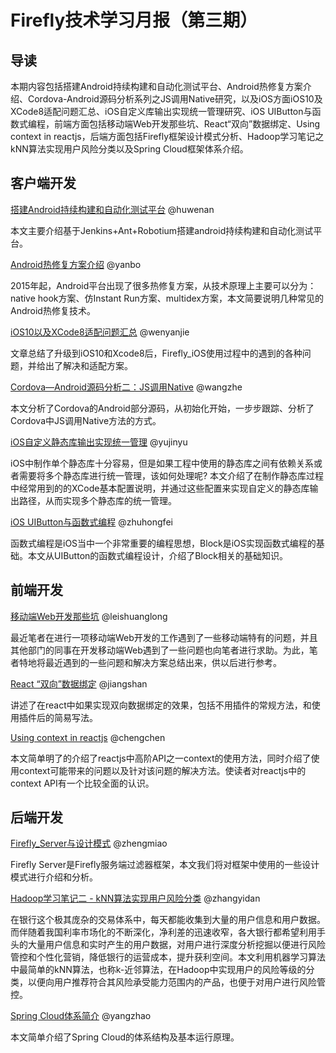 # Firefly技术学习月报（第三期）

## 导读

本期内容包括搭建Android持续构建和自动化测试平台、Android热修复方案介绍、Cordova-Android源码分析系列之JS调用Native研究，以及iOS方面iOS10及XCode8适配问题汇总、iOS自定义库输出实现统一管理研究、iOS UIButton与函数式编程，前端方面包括移动端Web开发那些坑、React“双向”数据绑定、Using context in reactjs，后端方面包括Firefly框架设计模式分析、Hadoop学习笔记之kNN算法实现用户风险分类以及Spring Cloud框架体系介绍。

## 客户端开发

[搭建Android持续构建和自动化测试平台](http://m.blog.csdn.net/article/details?id=53167353) @huwenan
  
  本文主要介绍基于Jenkins+Ant+Robotium搭建android持续构建和自动化测试平台。

[Android热修复方案介绍](https://github.com/yanbo200303/studynotes/blob/master/hotfix/Android%E7%83%AD%E4%BF%AE%E5%A4%8D%E6%96%B9%E6%A1%88%E4%BB%8B%E7%BB%8D.md) @yanbo
  
  2015年起，Android平台出现了很多热修复方案，从技术原理上主要可以分为：native hook方案、仿Instant Run方案、multidex方案，本文简要说明几种常见的Android热修复技术。

[iOS10以及XCode8适配问题汇总](http://www.jianshu.com/p/c5824f2c8821) @wenyanjie
  
  文章总结了升级到iOS10和Xcode8后，Firefly_iOS使用过程中的遇到的各种问题，并给出了解决和适配方案。

[Cordova—Android源码分析二：JS调用Native](https://wangzzzz.github.io/html/cordova/cordova2.html) @wangzhe
  
  本文分析了Cordova的Android部分源码，从初始化开始，一步步跟踪、分析了Cordova中JS调用Native方法的方式。

[iOS自定义静态库输出实现统一管理](http://www.jianshu.com/p/ebad0d2e245c) @yujinyu
  
  iOS中制作单个静态库十分容易，但是如果工程中使用的静态库之间有依赖关系或者需要将多个静态库进行统一管理，该如何处理呢? 本文介绍了在制作静态库过程中经常用到的的XCode基本配置说明，并通过这些配置来实现自定义的静态库输出路径，从而实现多个静态库的统一管理。

[iOS UIButton与函数式编程](http://www.jianshu.com/p/f0809b190cc6) @zhuhongfei
  
  函数式编程是iOS当中一个非常重要的编程思想，Block是iOS实现函数式编程的基础。本文从UIButton的函数式编程设计，介绍了Block相关的基础知识。

## 前端开发

[移动端Web开发那些坑](https://github.com/rayswim/blog/blob/master/src/%E7%A7%BB%E5%8A%A8%E7%AB%AFWeb%E5%BC%80%E5%8F%91%E9%82%A3%E4%BA%9B%E5%9D%91.md) @leishuanglong
  
  最近笔者在进行一项移动端Web开发的工作遇到了一些移动端特有的问题，并且其他部门的同事在开发移动端Web遇到了一些问题也向笔者进行求助。为此，笔者特地将最近遇到的一些问题和解决方案总结出来，供以后进行参考。

[React “双向”数据绑定](https://github.com/gingermount/gingermount.github.io/blob/master/React%20%E2%80%9C%E5%8F%8C%E5%90%91%E2%80%9D%E6%95%B0%E6%8D%AE%E7%BB%91%E5%AE%9A.md) @jiangshan
  
  讲述了在react中如果实现双向数据绑定的效果，包括不用插件的常规方法，和使用插件后的简易写法。

[Using context in reactjs](https://github.com/ToBeNumerOne/blog/blob/master/rc-context.md) @chengchen
  
  本文简单明了的介绍了reactjs中高阶API之一context的使用方法，同时介绍了使用context可能带来的问题以及针对该问题的解决方法。使读者对reactjs中的context API有一个比较全面的认识。

## 后端开发

[Firefly_Server与设计模式](https://github.com/ZmRepo/ZmRepo.github.io/blob/master/Firefly_Server%E4%B8%8E%E8%AE%BE%E8%AE%A1%E6%A8%A1%E5%BC%8F.md) @zhengmiao
  
  Firefly Server是Firefly服务端过滤器框架，本文我们将对框架中使用的一些设计模式进行介绍和分析。

[Hadoop学习笔记二 - kNN算法实现用户风险分类](http://blog.csdn.net/gloria_dandan/article/details/53156333) @zhangyidan
  
  在银行这个极其庞杂的交易体系中，每天都能收集到大量的用户信息和用户数据。而伴随着我国利率市场化的不断深化，净利差的迅速收窄，各大银行都希望利用手头的大量用户信息和实时产生的用户数据，对用户进行深度分析挖掘以便进行风险管控和个性化营销，降低银行的运营成本，提升获利空间。本文利用机器学习算法中最简单的kNN算法，也称k-近邻算法，在Hadoop中实现用户的风险等级的分类，以便向用户推荐符合其风险承受能力范围内的产品，也便于对用户进行风险管控。

[Spring Cloud体系简介](https://github.com/gulfer/gulfer.github.io/blob/master/SpringCloudOverview.md) @yangzhao
  
  本文简单介绍了Spring Cloud的体系结构及基本运行原理。


